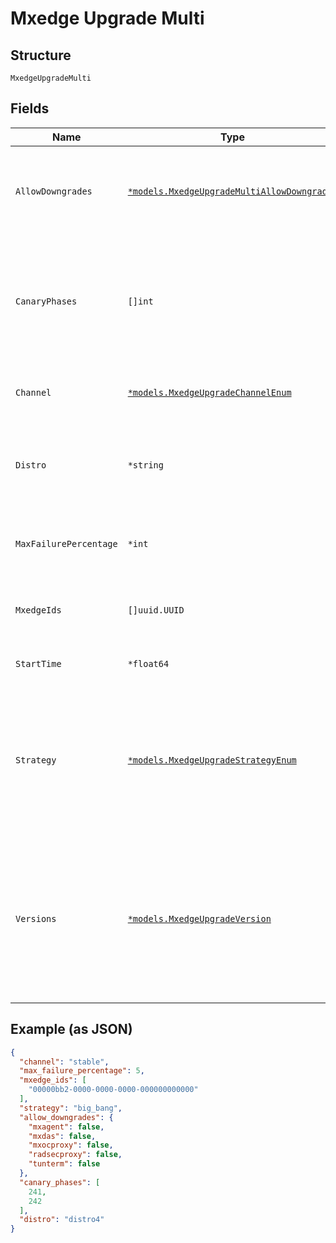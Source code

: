 
# Mxedge Upgrade Multi

## Structure

`MxedgeUpgradeMulti`

## Fields

| Name | Type | Tags | Description |
|  --- | --- | --- | --- |
| `AllowDowngrades` | [`*models.MxedgeUpgradeMultiAllowDowngrades`](../../doc/models/mxedge-upgrade-multi-allow-downgrades.md) | Optional | whether downgrade is allowed when running version is higher than expected version for each service |
| `CanaryPhases` | `[]int` | Optional | Only if `strategy`==`canary`. Phases for canary deployment. Each phase represents percentage of devices that need to be upgraded in that phase. default is [1, 10, 50, 100] |
| `Channel` | [`*models.MxedgeUpgradeChannelEnum`](../../doc/models/mxedge-upgrade-channel-enum.md) | Optional | upgrade channel to follow. enum: `alpha`, `beta`, `stable`<br>**Default**: `"stable"` |
| `Distro` | `*string` | Optional | distro upgrade, optional, to specific codename (e.g. bullseye) with highest qualified versions |
| `MaxFailurePercentage` | `*int` | Optional | Failure threshold before we stop the upgrade and mark it as failed<br>**Default**: `5` |
| `MxedgeIds` | `[]uuid.UUID` | Required | list of mxedge IDs to upgrade. If not specified, it means all the org mxedges. |
| `StartTime` | `*float64` | Optional | upgrade start time in epoch seconds, default is now |
| `Strategy` | [`*models.MxedgeUpgradeStrategyEnum`](../../doc/models/mxedge-upgrade-strategy-enum.md) | Optional | enum:<br><br>* `big_bang`: upgrade all at once, no orchestration<br>* `serial`: one at a time'<br>* `canary`: upgrade in phases<br>**Default**: `"big_bang"` |
| `Versions` | [`*models.MxedgeUpgradeVersion`](../../doc/models/mxedge-upgrade-version.md) | Optional | version to upgrade for each service, `current` / `latest` / `default` / specific version (e.g. `2.5.100`).\nIgnored if distro upgrade, `tunterm`, `radsecproxy`, `mxagent`, `mxocproxy`, `mxdas` or `mxnacedge` |

## Example (as JSON)

```json
{
  "channel": "stable",
  "max_failure_percentage": 5,
  "mxedge_ids": [
    "00000bb2-0000-0000-0000-000000000000"
  ],
  "strategy": "big_bang",
  "allow_downgrades": {
    "mxagent": false,
    "mxdas": false,
    "mxocproxy": false,
    "radsecproxy": false,
    "tunterm": false
  },
  "canary_phases": [
    241,
    242
  ],
  "distro": "distro4"
}
```

